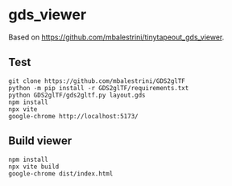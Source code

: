 # gds_viewer

Based on https://github.com/mbalestrini/tinytapeout_gds_viewer.

## Test

```
git clone https://github.com/mbalestrini/GDS2glTF
python -m pip install -r GDS2glTF/requirements.txt
python GDS2glTF/gds2gltf.py layout.gds
npm install
npx vite
google-chrome http://localhost:5173/
```

## Build viewer

```
npm install
npx vite build
google-chrome dist/index.html
```

